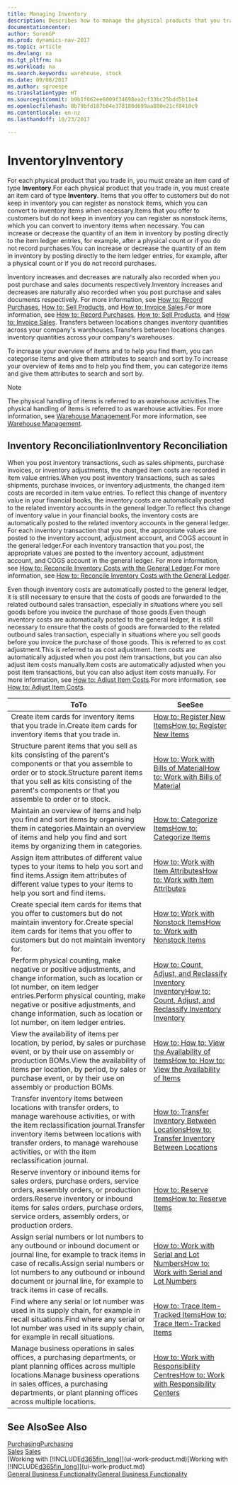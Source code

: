 ```yaml
---
title: Managing Inventory
description: Describes how to manage the physical products that you trade in, for example, handling the stock in your warehouse.
documentationcenter: 
author: SorenGP
ms.prod: dynamics-nav-2017
ms.topic: article
ms.devlang: na
ms.tgt_pltfrm: na
ms.workload: na
ms.search.keywords: warehouse, stock
ms.date: 09/08/2017
ms.author: sgroespe
ms.translationtype: HT
ms.sourcegitcommit: b9b1f062ee6009f34698ea2cf33bc25bdd5b11e4
ms.openlocfilehash: 8b79bfd187b04e378180d699aa880e21cf8410c9
ms.contentlocale: en-nz
ms.lasthandoff: 10/23/2017

---
```


# <a name="inventory"></a><span data-ttu-id="f5823-103">Inventory</span><span class="sxs-lookup"><span data-stu-id="f5823-103">Inventory</span></span>
<span data-ttu-id="f5823-104">For each physical product that you trade in, you must create an item card of type **Inventory**.</span><span class="sxs-lookup"><span data-stu-id="f5823-104">For each physical product that you trade in, you must create an item card of type **Inventory**.</span></span> <span data-ttu-id="f5823-105">Items that you offer to customers but do not keep in inventory you can register as nonstock items, which you can convert to inventory items when necessary.</span><span class="sxs-lookup"><span data-stu-id="f5823-105">Items that you offer to customers but do not keep in inventory you can register as nonstock items, which you can convert to inventory items when necessary.</span></span> <span data-ttu-id="f5823-106">You can increase or decrease the quantity of an item in inventory by posting directly to the item ledger entries, for example, after a physical count or if you do not record purchases.</span><span class="sxs-lookup"><span data-stu-id="f5823-106">You can increase or decrease the quantity of an item in inventory by posting directly to the item ledger entries, for example, after a physical count or if you do not record purchases.</span></span>

<span data-ttu-id="f5823-107">Inventory increases and decreases are naturally also recorded when you post purchase and sales documents respectively.</span><span class="sxs-lookup"><span data-stu-id="f5823-107">Inventory increases and decreases are naturally also recorded when you post purchase and sales documents respectively.</span></span> <span data-ttu-id="f5823-108">For more information, see [How to: Record Purchases](purchasing-how-record-purchases.md), [How to: Sell Products](sales-how-sell-products.md), and [How to: Invoice Sales](sales-how-invoice-sales.md).</span><span class="sxs-lookup"><span data-stu-id="f5823-108">For more information, see [How to: Record Purchases](purchasing-how-record-purchases.md), [How to: Sell Products](sales-how-sell-products.md), and [How to: Invoice Sales](sales-how-invoice-sales.md).</span></span> <span data-ttu-id="f5823-109">Transfers between locations changes inventory quantities across your company's warehouses.</span><span class="sxs-lookup"><span data-stu-id="f5823-109">Transfers between locations changes inventory quantities across your company's warehouses.</span></span>   

<span data-ttu-id="f5823-110">To increase your overview of items and to help you find them, you can categorise items and give them attributes to search and sort by.</span><span class="sxs-lookup"><span data-stu-id="f5823-110">To increase your overview of items and to help you find them, you can categorize items and give them attributes to search and sort by.</span></span>

> [!NOTE]
> <span data-ttu-id="f5823-111">The physical handling of items is referred to as warehouse activities.</span><span class="sxs-lookup"><span data-stu-id="f5823-111">The physical handling of items is referred to as warehouse activities.</span></span> <span data-ttu-id="f5823-112">For more information, see [Warehouse Management](warehouse-manage-warehouse.md).</span><span class="sxs-lookup"><span data-stu-id="f5823-112">For more information, see [Warehouse Management](warehouse-manage-warehouse.md).</span></span>

## <a name="inventory-reconciliation"></a><span data-ttu-id="f5823-113">Inventory Reconciliation</span><span class="sxs-lookup"><span data-stu-id="f5823-113">Inventory Reconciliation</span></span>
<span data-ttu-id="f5823-114">When you post inventory transactions, such as sales shipments, purchase invoices, or inventory adjustments, the changed item costs are recorded in item value entries.</span><span class="sxs-lookup"><span data-stu-id="f5823-114">When you post inventory transactions, such as sales shipments, purchase invoices, or inventory adjustments, the changed item costs are recorded in item value entries.</span></span> <span data-ttu-id="f5823-115">To reflect this change of inventory value in your financial books, the inventory costs are automatically posted to the related inventory accounts in the general ledger.</span><span class="sxs-lookup"><span data-stu-id="f5823-115">To reflect this change of inventory value in your financial books, the inventory costs are automatically posted to the related inventory accounts in the general ledger.</span></span> <span data-ttu-id="f5823-116">For each inventory transaction that you post, the appropriate values are posted to the inventory account, adjustment account, and COGS account in the general ledger.</span><span class="sxs-lookup"><span data-stu-id="f5823-116">For each inventory transaction that you post, the appropriate values are posted to the inventory account, adjustment account, and COGS account in the general ledger.</span></span> <span data-ttu-id="f5823-117">For more information, see [How to: Reconcile Inventory Costs with the General Ledger](finance-how-to-post-inventory-costs-to-the-general-ledger.md).</span><span class="sxs-lookup"><span data-stu-id="f5823-117">For more information, see [How to: Reconcile Inventory Costs with the General Ledger](finance-how-to-post-inventory-costs-to-the-general-ledger.md).</span></span>

<span data-ttu-id="f5823-118">Even though inventory costs are automatically posted to the general ledger, it is still necessary to ensure that the costs of goods are forwarded to the related outbound sales transaction, especially in situations where you sell goods before you invoice the purchase of those goods.</span><span class="sxs-lookup"><span data-stu-id="f5823-118">Even though inventory costs are automatically posted to the general ledger, it is still necessary to ensure that the costs of goods are forwarded to the related outbound sales transaction, especially in situations where you sell goods before you invoice the purchase of those goods.</span></span> <span data-ttu-id="f5823-119">This is referred to as cost adjustment.</span><span class="sxs-lookup"><span data-stu-id="f5823-119">This is referred to as cost adjustment.</span></span> <span data-ttu-id="f5823-120">Item costs are automatically adjusted when you post item transactions, but you can also adjust item costs manually.</span><span class="sxs-lookup"><span data-stu-id="f5823-120">Item costs are automatically adjusted when you post item transactions, but you can also adjust item costs manually.</span></span> <span data-ttu-id="f5823-121">For more information, see [How to: Adjust Item Costs](inventory-how-adjust-item-costs.md).</span><span class="sxs-lookup"><span data-stu-id="f5823-121">For more information, see [How to: Adjust Item Costs](inventory-how-adjust-item-costs.md).</span></span>

|<span data-ttu-id="f5823-122">To</span><span class="sxs-lookup"><span data-stu-id="f5823-122">To</span></span> |<span data-ttu-id="f5823-123">See</span><span class="sxs-lookup"><span data-stu-id="f5823-123">See</span></span> |
|---|----|
|<span data-ttu-id="f5823-124">Create item cards for inventory items that you trade in.</span><span class="sxs-lookup"><span data-stu-id="f5823-124">Create item cards for inventory items that you trade in.</span></span>|[<span data-ttu-id="f5823-125">How to: Register New Items</span><span class="sxs-lookup"><span data-stu-id="f5823-125">How to: Register New Items</span></span>](inventory-how-register-new-items.md)|
|<span data-ttu-id="f5823-126">Structure parent items that you sell as kits consisting of the parent's components or that you assemble to order or to stock.</span><span class="sxs-lookup"><span data-stu-id="f5823-126">Structure parent items that you sell as kits consisting of the parent's components or that you assemble to order or to stock.</span></span>|[<span data-ttu-id="f5823-127">How to: Work with Bills of Material</span><span class="sxs-lookup"><span data-stu-id="f5823-127">How to: Work with Bills of Material</span></span>](inventory-how-work-BOMs.md)|
|<span data-ttu-id="f5823-128">Maintain an overview of items and help you find and sort items by organising them in categories.</span><span class="sxs-lookup"><span data-stu-id="f5823-128">Maintain an overview of items and help you find and sort items by organizing them in categories.</span></span>|[<span data-ttu-id="f5823-129">How to: Categorize Items</span><span class="sxs-lookup"><span data-stu-id="f5823-129">How to: Categorize Items</span></span>](inventory-how-categorize-items.md)|
|<span data-ttu-id="f5823-130">Assign item attributes of different value types to your items to help you sort and find items.</span><span class="sxs-lookup"><span data-stu-id="f5823-130">Assign item attributes of different value types to your items to help you sort and find items.</span></span>|[<span data-ttu-id="f5823-131">How to: Work with Item Attributes</span><span class="sxs-lookup"><span data-stu-id="f5823-131">How to: Work with Item Attributes</span></span>](inventory-how-work-item-attributes.md)|
|<span data-ttu-id="f5823-132">Create special item cards for items that you offer to customers but do not maintain inventory for.</span><span class="sxs-lookup"><span data-stu-id="f5823-132">Create special item cards for items that you offer to customers but do not maintain inventory for.</span></span>|[<span data-ttu-id="f5823-133">How to: Work with Nonstock Items</span><span class="sxs-lookup"><span data-stu-id="f5823-133">How to: Work with Nonstock Items</span></span>](inventory-how-work-nonstock-items.md)|
|<span data-ttu-id="f5823-134">Perform physical counting, make negative or positive adjustments, and change information, such as location or lot number, on item ledger entries.</span><span class="sxs-lookup"><span data-stu-id="f5823-134">Perform physical counting, make negative or positive adjustments, and change information, such as location or lot number, on item ledger entries.</span></span>|[<span data-ttu-id="f5823-135">How to: Count, Adjust, and Reclassify Inventory Inventory</span><span class="sxs-lookup"><span data-stu-id="f5823-135">How to: Count, Adjust, and Reclassify Inventory Inventory</span></span>](inventory-how-count-adjust-reclassify.md)|
|<span data-ttu-id="f5823-136">View the availability of items per location, by period, by sales or purchase event, or by their use on assembly or production BOMs.</span><span class="sxs-lookup"><span data-stu-id="f5823-136">View the availability of items per location, by period, by sales or purchase event, or by their use on assembly or production BOMs.</span></span>|[<span data-ttu-id="f5823-137">How to: How to: View the Availability of Items</span><span class="sxs-lookup"><span data-stu-id="f5823-137">How to: How to: View the Availability of Items</span></span>](inventory-how-availability-overview.md)|
|<span data-ttu-id="f5823-138">Transfer inventory items between locations with transfer orders, to manage warehouse activities, or with the item reclassification journal.</span><span class="sxs-lookup"><span data-stu-id="f5823-138">Transfer inventory items between locations with transfer orders, to manage warehouse activities, or with the item reclassification journal.</span></span>|[<span data-ttu-id="f5823-139">How to: Transfer Inventory Between Locations</span><span class="sxs-lookup"><span data-stu-id="f5823-139">How to: Transfer Inventory Between Locations</span></span>](inventory-how-transfer-between-locations.md)|
|<span data-ttu-id="f5823-140">Reserve inventory or inbound items for sales orders, purchase orders, service orders, assembly orders, or production orders.</span><span class="sxs-lookup"><span data-stu-id="f5823-140">Reserve inventory or inbound items for sales orders, purchase orders, service orders, assembly orders, or production orders.</span></span>|[<span data-ttu-id="f5823-141">How to: Reserve Items</span><span class="sxs-lookup"><span data-stu-id="f5823-141">How to: Reserve Items</span></span>](inventory-how-to-reserve-items.md)|
|<span data-ttu-id="f5823-142">Assign serial numbers or lot numbers to any outbound or inbound document or journal line, for example to track items in case of recalls.</span><span class="sxs-lookup"><span data-stu-id="f5823-142">Assign serial numbers or lot numbers to any outbound or inbound document or journal line, for example to track items in case of recalls.</span></span>|[<span data-ttu-id="f5823-143">How to: Work with Serial and Lot Numbers</span><span class="sxs-lookup"><span data-stu-id="f5823-143">How to: Work with Serial and Lot Numbers</span></span>](inventory-how-work-item-tracking.md)|
|<span data-ttu-id="f5823-144">Find where any serial or lot number was used in its supply chain, for example in recall situations.</span><span class="sxs-lookup"><span data-stu-id="f5823-144">Find where any serial or lot number was used in its supply chain, for example in recall situations.</span></span>|[<span data-ttu-id="f5823-145">How to: Trace Item-Tracked Items</span><span class="sxs-lookup"><span data-stu-id="f5823-145">How to: Trace Item-Tracked Items</span></span>](inventory-how-to-trace-item-tracked-items.md)|
|<span data-ttu-id="f5823-146">Manage business operations in sales offices, a purchasing departments, or plant planning offices across multiple locations.</span><span class="sxs-lookup"><span data-stu-id="f5823-146">Manage business operations in sales offices, a purchasing departments, or plant planning offices across multiple locations.</span></span>|[<span data-ttu-id="f5823-147">How to: Work with Responsibility Centres</span><span class="sxs-lookup"><span data-stu-id="f5823-147">How to: Work with Responsibility Centers</span></span>](inventory-responsibility-centers.md)|

## <a name="see-also"></a><span data-ttu-id="f5823-148">See Also</span><span class="sxs-lookup"><span data-stu-id="f5823-148">See Also</span></span>  
[<span data-ttu-id="f5823-149">Purchasing</span><span class="sxs-lookup"><span data-stu-id="f5823-149">Purchasing</span></span>](purchasing-manage-purchasing.md)  
<span data-ttu-id="f5823-150">[Sales](sales-manage-sales.md)  </span><span class="sxs-lookup"><span data-stu-id="f5823-150">[Sales](sales-manage-sales.md)  </span></span>  
<span data-ttu-id="f5823-151">[Working with [!INCLUDE[d365fin_long](includes/d365fin_long_md.md)]](ui-work-product.md)</span><span class="sxs-lookup"><span data-stu-id="f5823-151">[Working with [!INCLUDE[d365fin_long](includes/d365fin_long_md.md)]](ui-work-product.md)</span></span>  
[<span data-ttu-id="f5823-152">General Business Functionality</span><span class="sxs-lookup"><span data-stu-id="f5823-152">General Business Functionality</span></span>](ui-across-business-areas.md)

##

